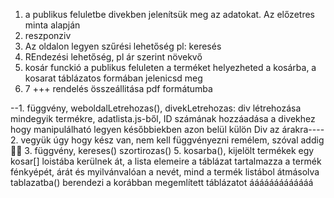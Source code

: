 1. a publikus feluletbe divekben jelenítsük meg az adatokat. Az előzetres minta alapján
2. reszponziv
3. Az oldalon legyen szűrési lehetőség pl: keresés
4. REndezési lehetőség, pl ár szerint növekvő
5. kosár funckió a publikus feluleten a terméket helyezheted a kosárba, a kosarat táblázatos formában jelenicsd meg
6. 7 +++ rendelés összeállitása pdf formátumba



--1. függvény, weboldalLetrehozas(), divekLetrehozas: 
    div létrehozása mindegyik termékre, adatlista.js-ből, ID számának hozzáadása a divekhez hogy manipulálható legyen későbbiekben  azon belül külön Div az árakra----
2. vegyük úgy hogy kész van, nem kell függvényezni remélem, szóval addig 🚬🦀
3. függvény, kereses() szortirozas()
5. kosarba(), kijelölt termékek egy kosar[] loistába kerülnek át, a lista elemeire a táblázat tartalmazza a termék fénkyépét, árát és myilvánvalóan a nevét, mind a termék listábol átmásolva
tablazatba() berendezi a korábban megemlített táblázatot
ááááááááááááá 
